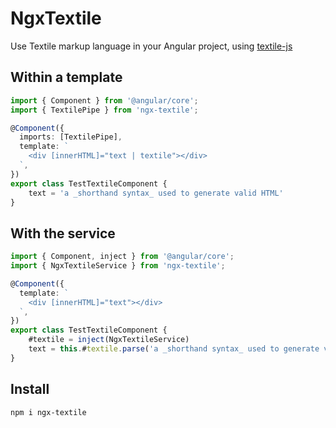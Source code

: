 # NgxTextile

Use Textile markup language in your Angular project, using [textile-js](https://github.com/borgar/textile-js)

## Within a template

```typescript
import { Component } from '@angular/core';
import { TextilePipe } from 'ngx-textile';

@Component({
  imports: [TextilePipe],
  template: `
    <div [innerHTML]="text | textile"></div>
  `,
})
export class TestTextileComponent {
    text = 'a _shorthand syntax_ used to generate valid HTML'
}
```

## With the service

```typescript
import { Component, inject } from '@angular/core';
import { NgxTextileService } from 'ngx-textile';

@Component({
  template: `
    <div [innerHTML]="text"></div>
  `,
})
export class TestTextileComponent {
    #textile = inject(NgxTextileService)
    text = this.#textile.parse('a _shorthand syntax_ used to generate valid HTML')
}
```

## Install

`npm i ngx-textile`
